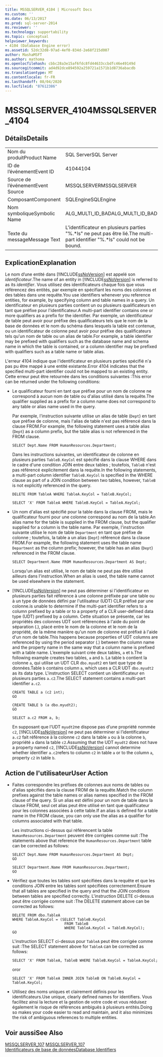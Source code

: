 ```yaml
---
title: MSSQLSERVER_4104 | Microsoft Docs
ms.custom: ''
ms.date: 06/13/2017
ms.prod: sql-server-2014
ms.reviewer: ''
ms.technology: supportability
ms.topic: conceptual
helpviewer_keywords:
- 4104 (Database Engine error)
ms.assetid: 52dc32d8-97ad-4ef0-834d-2e68f215d007
author: MashaMSFT
ms.author: mathoma
ms.openlocfilehash: cbbc28a3e15af6fdc8fd44633ccbdfc46e49149d
ms.sourcegitcommit: ad4d92dce894592a259721a1571b1d8736abacdb
ms.translationtype: MT
ms.contentlocale: fr-FR
ms.lasthandoff: 08/04/2020
ms.locfileid: "87612386"
---
```

# <a name="mssqlserver_4104"></a><span data-ttu-id="4862f-102">MSSQLSERVER_4104</span><span class="sxs-lookup"><span data-stu-id="4862f-102">MSSQLSERVER_4104</span></span>
    
## <a name="details"></a><span data-ttu-id="4862f-103">Détails</span><span class="sxs-lookup"><span data-stu-id="4862f-103">Details</span></span>  
  
|||  
|-|-|  
|<span data-ttu-id="4862f-104">Nom du produit</span><span class="sxs-lookup"><span data-stu-id="4862f-104">Product Name</span></span>|<span data-ttu-id="4862f-105">SQL Server</span><span class="sxs-lookup"><span data-stu-id="4862f-105">SQL Server</span></span>|  
|<span data-ttu-id="4862f-106">ID de l’événement</span><span class="sxs-lookup"><span data-stu-id="4862f-106">Event ID</span></span>|<span data-ttu-id="4862f-107">4104</span><span class="sxs-lookup"><span data-stu-id="4862f-107">4104</span></span>|  
|<span data-ttu-id="4862f-108">Source de l’événement</span><span class="sxs-lookup"><span data-stu-id="4862f-108">Event Source</span></span>|<span data-ttu-id="4862f-109">MSSQLSERVER</span><span class="sxs-lookup"><span data-stu-id="4862f-109">MSSQLSERVER</span></span>|  
|<span data-ttu-id="4862f-110">Composant</span><span class="sxs-lookup"><span data-stu-id="4862f-110">Component</span></span>|<span data-ttu-id="4862f-111">SQLEngine</span><span class="sxs-lookup"><span data-stu-id="4862f-111">SQLEngine</span></span>|  
|<span data-ttu-id="4862f-112">Nom symbolique</span><span class="sxs-lookup"><span data-stu-id="4862f-112">Symbolic Name</span></span>|<span data-ttu-id="4862f-113">ALG_MULTI_ID_BAD</span><span class="sxs-lookup"><span data-stu-id="4862f-113">ALG_MULTI_ID_BAD</span></span>|  
|<span data-ttu-id="4862f-114">Texte du message</span><span class="sxs-lookup"><span data-stu-id="4862f-114">Message Text</span></span>|<span data-ttu-id="4862f-115">L'identificateur en plusieurs parties "%.\*ls" ne peut pas être lié.</span><span class="sxs-lookup"><span data-stu-id="4862f-115">The multi-part identifier "%.\*ls" could not be bound.</span></span>|  
  
## <a name="explanation"></a><span data-ttu-id="4862f-116">Explication</span><span class="sxs-lookup"><span data-stu-id="4862f-116">Explanation</span></span>  
 <span data-ttu-id="4862f-117">Le nom d’une entité dans [!INCLUDE[ssNoVersion](../../includes/ssnoversion-md.md)] est appelé son *identificateur*.</span><span class="sxs-lookup"><span data-stu-id="4862f-117">The name of an entity in [!INCLUDE[ssNoVersion](../../includes/ssnoversion-md.md)] is referred to as its *identifier*.</span></span> <span data-ttu-id="4862f-118">Vous utilisez des identificateurs chaque fois que vous référencez des entités, par exemple en spécifiant les noms des colonnes et des tables dans une requête.</span><span class="sxs-lookup"><span data-stu-id="4862f-118">You use identifiers whenever you reference entities, for example, by specifying column and table names in a query.</span></span> <span data-ttu-id="4862f-119">Un identificateur en plusieurs parties contient un ou plusieurs qualificateurs en tant que préfixe pour l'identificateur.</span><span class="sxs-lookup"><span data-stu-id="4862f-119">A multi-part identifier contains one or more qualifiers as a prefix for the identifier.</span></span> <span data-ttu-id="4862f-120">Par exemple, un identificateur de table peut avoir pour préfixe des qualificateurs tels que le nom de la base de données et le nom du schéma dans lesquels la table est contenue, ou un identificateur de colonne peut avoir pour préfixe des qualificateurs tels qu'un nom de table ou un alias de table.</span><span class="sxs-lookup"><span data-stu-id="4862f-120">For example, a table identifier may be prefixed with qualifiers such as the database name and schema name in which the table is contained, or a column identifier may be prefixed with qualifiers such as a table name or table alias.</span></span>  
  
 <span data-ttu-id="4862f-121">L'erreur 4104 indique que l'identificateur en plusieurs parties spécifié n'a pas pu être mappé à une entité existante.</span><span class="sxs-lookup"><span data-stu-id="4862f-121">Error 4104 indicates that the specified multi-part identifier could not be mapped to an existing entity.</span></span> <span data-ttu-id="4862f-122">Cette erreur peut être retournée dans les conditions suivantes :</span><span class="sxs-lookup"><span data-stu-id="4862f-122">This error can be returned under the following conditions:</span></span>  
  
-   <span data-ttu-id="4862f-123">Le qualificateur fourni en tant que préfixe pour un nom de colonne ne correspond à aucun nom de table ou d'alias utilisé dans la requête.</span><span class="sxs-lookup"><span data-stu-id="4862f-123">The qualifier supplied as a prefix for a column name does not correspond to any table or alias name used in the query.</span></span>  
  
     <span data-ttu-id="4862f-124">Par exemple, l'instruction suivante utilise un alias de table (`Dept`) en tant que préfixe de colonne, mais l'alias de table n'est pas référencé dans la clause FROM.</span><span class="sxs-lookup"><span data-stu-id="4862f-124">For example, the following statement uses a table alias (`Dept`) as a column prefix, but the table alias is not referenced in the FROM clause.</span></span>  
  
    ```  
    SELECT Dept.Name FROM HumanResources.Department;  
    ```  
  
     <span data-ttu-id="4862f-125">Dans les instructions suivantes, un identificateur de colonne en plusieurs parties `TableB.KeyCol` est spécifié dans la clause WHERE dans le cadre d'une condition JOIN entre deux tables ; toutefois, `TableB` n'est pas référencé explicitement dans la requête.</span><span class="sxs-lookup"><span data-stu-id="4862f-125">In the following statements, a multi-part column identifier `TableB.KeyCol` is specified in the WHERE clause as part of a JOIN condition between two tables, however, `TableB` is not explicitly referenced in the query.</span></span>  
  
    ```  
    DELETE FROM TableA WHERE TableA.KeyCol = TableB.KeyCol;  
    ```  
  
    ```  
    SELECT 'X' FROM TableA WHERE TableB.KeyCol = TableA.KeyCol;  
    ```  
  
-   <span data-ttu-id="4862f-126">Un nom d'alias est spécifié pour la table dans la clause FROM, mais le qualificateur fourni pour une colonne correspond au nom de la table.</span><span class="sxs-lookup"><span data-stu-id="4862f-126">An alias name for the table is supplied in the FROM clause, but the qualifier supplied for a column is the table name.</span></span> <span data-ttu-id="4862f-127">Par exemple, l'instruction suivante utilise le nom de table `Department` en tant que préfixe de colonne ; toutefois, la table a un alias (`Dept`) référencé dans la clause FROM.</span><span class="sxs-lookup"><span data-stu-id="4862f-127">For example, the following statement uses the table name `Department` as the column prefix; however, the table has an alias (`Dept`) referenced in the FROM clause.</span></span>  
  
    ```  
    SELECT Department.Name FROM HumanResources.Department AS Dept;  
    ```  
  
     <span data-ttu-id="4862f-128">Lorsqu'un alias est utilisé, le nom de table ne peut pas être utilisé ailleurs dans l'instruction.</span><span class="sxs-lookup"><span data-stu-id="4862f-128">When an alias is used, the table name cannot be used elsewhere in the statement.</span></span>  
  
-   [!INCLUDE[ssNoVersion](../../includes/ssnoversion-md.md)] <span data-ttu-id="4862f-129">ne peut pas déterminer si l'identificateur en plusieurs parties fait référence à une colonne préfixée par une table ou à un type de données défini par l'utilisateur (UDT) CLR préfixé par une colonne.</span><span class="sxs-lookup"><span data-stu-id="4862f-129">is unable to determine if the multi-part identifier refers to a column prefixed by a table or to a property of a CLR user-defined data type (UDT) prefixed by a column.</span></span> <span data-ttu-id="4862f-130">Cette situation se présente, car les propriétés des colonnes UDT sont référencées à l'aide du point de séparation (.), placé entre le nom de la colonne et le nom de la propriété, de la même manière qu'un nom de colonne est préfixé à l'aide d'un nom de table.</span><span class="sxs-lookup"><span data-stu-id="4862f-130">This happens because properties of UDT columns are referenced by using the period separator (.) between the column name and the property name in the same way that a column name is prefixed with a table name.</span></span> <span data-ttu-id="4862f-131">L’exemple suivant crée deux tables, `a` et `b`.</span><span class="sxs-lookup"><span data-stu-id="4862f-131">The following example creates two tables, `a` and `b`.</span></span> <span data-ttu-id="4862f-132">La table `b` contient la colonne `a`, qui utilise un UDT CLR `dbo.myudt2` en tant que type de données.</span><span class="sxs-lookup"><span data-stu-id="4862f-132">Table `b` contains column `a`, which uses a CLR UDT `dbo.myudt2` as its data type.</span></span> <span data-ttu-id="4862f-133">L'instruction SELECT contient un identificateur en plusieurs parties `a.c2`.</span><span class="sxs-lookup"><span data-stu-id="4862f-133">The SELECT statement contains a multi-part identifier `a.c2`.</span></span>  
  
    ```  
    CREATE TABLE a (c2 int);   
    GO  
    ```  
  
    ```  
    CREATE TABLE b (a dbo.myudt2);   
    GO  
    ```  
  
    ```  
    SELECT a.c2 FROM a, b;   
    ```  
  
     <span data-ttu-id="4862f-134">En supposant que l’UDT `myudt2`ne dispose pas d’une propriété nommée `c2`, [!INCLUDE[ssNoVersion](../../includes/ssnoversion-md.md)] ne peut pas déterminer si l’identificateur `a.c2` fait référence à la colonne `c2` dans la table `a` ou à la colonne `b`, propriété `a` dans la table `c2`.</span><span class="sxs-lookup"><span data-stu-id="4862f-134">Assuming that the UDT `myudt2` does not have a property named `c2`, [!INCLUDE[ssNoVersion](../../includes/ssnoversion-md.md)] cannot determine whether identifier `a.c2`refers to column `c2` in table `a` or to the column `a`, property `c2` in table `b`.</span></span>  
  
## <a name="user-action"></a><span data-ttu-id="4862f-135">Action de l'utilisateur</span><span class="sxs-lookup"><span data-stu-id="4862f-135">User Action</span></span>  
  
-   <span data-ttu-id="4862f-136">Faites correspondre les préfixes de colonnes aux noms de tables ou d'alias spécifiés dans la clause FROM de la requête.</span><span class="sxs-lookup"><span data-stu-id="4862f-136">Match the column prefixes against the table names or alias names specified in the FROM clause of the query.</span></span> <span data-ttu-id="4862f-137">Si un alias est défini pour un nom de table dans la clause FROM, seul cet alias peut être utilisé en tant que qualificateur pour les colonnes associées à cette table.</span><span class="sxs-lookup"><span data-stu-id="4862f-137">If an alias is defined for a table name in the FROM clause, you can only use the alias as a qualifier for columns associated with that table.</span></span>  
  
     <span data-ttu-id="4862f-138">Les instructions ci-dessus qui référencent la table `HumanResources.Department` peuvent être corrigées comme suit :</span><span class="sxs-lookup"><span data-stu-id="4862f-138">The statements above that reference the `HumanResources.Department` table can be corrected as follows:</span></span>  
  
    ```  
    SELECT Dept.Name FROM HumanResources.Department AS Dept;  
    GO  
    ```  
  
    ```  
    SELECT Department.Name FROM HumanResources.Department;  
    GO  
    ```  
  
-   <span data-ttu-id="4862f-139">Vérifiez que toutes les tables sont spécifiées dans la requête et que les conditions JOIN entre les tables sont spécifiées correctement.</span><span class="sxs-lookup"><span data-stu-id="4862f-139">Ensure that all tables are specified in the query and that the JOIN conditions between tables are specified correctly.</span></span> <span data-ttu-id="4862f-140">L'instruction DELETE ci-dessus peut être corrigée comme suit :</span><span class="sxs-lookup"><span data-stu-id="4862f-140">The DELETE statement above can be corrected as follows:</span></span>  
  
    ```  
    DELETE FROM dbo.TableA  
    WHERE TableA.KeyCol = (SELECT TableB.KeyCol   
                            FROM TableB   
                            WHERE TableA.KeyCol = TableB.KeyCol);  
    GO  
    ```  
  
     <span data-ttu-id="4862f-141">L'instruction SELECT ci-dessus pour `TableA` peut être corrigée comme suit :</span><span class="sxs-lookup"><span data-stu-id="4862f-141">The SELECT statement above for `TableA` can be corrected as follows:</span></span>  
  
    ```  
    SELECT 'X' FROM TableA, TableB WHERE TableB.KeyCol = TableA.KeyCol;  
    ```  
  
     <span data-ttu-id="4862f-142">or</span><span class="sxs-lookup"><span data-stu-id="4862f-142">or</span></span>  
  
    ```  
    SELECT 'X' FROM TableA INNER JOIN TableB ON TableB.KeyCol = TableA.KeyCol;  
    ```  
  
-   <span data-ttu-id="4862f-143">Utilisez des noms uniques et clairement définis pour les identificateurs.</span><span class="sxs-lookup"><span data-stu-id="4862f-143">Use unique, clearly defined names for identifiers.</span></span> <span data-ttu-id="4862f-144">Vous facilitez ainsi la lecture et la gestion de votre code et vous réduisez également le risque de références ambiguës à plusieurs entités.</span><span class="sxs-lookup"><span data-stu-id="4862f-144">Doing so makes your code easier to read and maintain, and it also minimizes the risk of ambiguous references to multiple entities.</span></span>  
  
## <a name="see-also"></a><span data-ttu-id="4862f-145">Voir aussi</span><span class="sxs-lookup"><span data-stu-id="4862f-145">See Also</span></span>  
 <span data-ttu-id="4862f-146">[MSSQLSERVER_107](mssqlserver-107-database-engine-error.md) </span><span class="sxs-lookup"><span data-stu-id="4862f-146">[MSSQLSERVER_107](mssqlserver-107-database-engine-error.md) </span></span>  
 [<span data-ttu-id="4862f-147">Identificateurs de base de données</span><span class="sxs-lookup"><span data-stu-id="4862f-147">Database Identifiers</span></span>](../databases/database-identifiers.md)  
  
  
